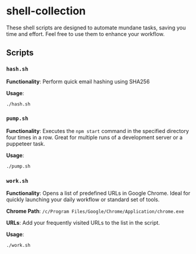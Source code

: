 # shell-collection

These shell scripts are designed to automate mundane tasks, saving you time and effort. Feel free to use them to enhance your workflow. 

## Scripts

### `hash.sh`

**Functionality**: Perform quick email hashing using SHA256

**Usage**:

```bash
./hash.sh
```

### `pump.sh`

**Functionality**: Executes the `npm start` command in the specified directory four times in a row. Great for multiple runs of a development server or a puppeteer task.

**Usage**:

```bash
./pump.sh
```

### `work.sh`

**Functionality**: Opens a list of predefined URLs in Google Chrome. Ideal for quickly launching your daily workflow or standard set of tools.

**Chrome Path**: `/c/Program Files/Google/Chrome/Application/chrome.exe`

**URLs**: Add your frequently visited URLs to the list in the script.

**Usage**:

```bash
./work.sh
```
